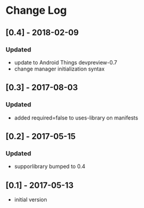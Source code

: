 # Change Log

## [0.4] - 2018-02-09
### Updated
- update to Android Things devpreview-0.7
- change manager initialization syntax

## [0.3] - 2017-08-03
### Updated
- added required=false to uses-library on manifests

## [0.2] - 2017-05-15
### Updated
- supporlibrary bumped to 0.4

## [0.1] - 2017-05-13
- initial version
